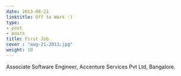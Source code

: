 ```yaml
---
date: 2013-08-21
linktitle: Off to Work :)
type:
- post
- posts
title: First Job
cover : "aug-21-2013.jpg"
weight: 10
---
```

Associate Software Engineer, Accenture Services Pvt Ltd, Bangalore.


